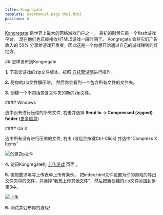 ```yaml
---
title: Kongregate
template: usermanual-page.tmpl.html
position: 6
---
```


[Kongregate][1] 是世界上最大的网络游戏门户之一。 最初的时候它是一个flash游戏平台， 现在他们也已经接收HTML5游戏一段时间了。 Kongregate 会将它们广告收入的 50% 分享给游戏开发者，因此这是一个你想开始通过自己的游戏赚钱的好地方。

## 怎样发布到Kongregate

**1.** 下载您游戏的zip文件版本。按照 [自托管说明][2]进行操作。

**2.** 将你的zip文件解压缩， 然后你会看到一个包含所有文件的文件夹。

**3.** 创建一个不包括包含文件夹的新的zip文件。

#### Windows

选中没有进行压缩的所有文件, 右击并选择 **Send to -> Compressed (zipped) folder** ([更多信息][3])

#### OS X

选中所有没有进行压缩的文件, 右击 (或组合按键Ctrl-Click) 并选中"Compress X Items"

![创建Zip文件][6]

**4.** 访问Kongregate的 [上传游戏][4] 页面 。

**5.** 按照要求填写上传表单上所有条例。 把index.html文件设置为你的游戏的导出文件夹中的文件，并选择“我想上传其他文件”，然后把新创建的zip文件添加到步骤3中。

![上传][5]

**6.** 测试并公布你的游戏!

[1]: http://kongregate.com
[2]: /user-manual/publishing/web/self-hosting/
[3]: http://windows.microsoft.com/en-gb/windows-10/zip-and-unzip-files#v1h=tab01
[4]: http://www.kongregate.com/games/new
[5]: /images/user-manual/publishing/web/upload.jpg
[6]: /images/user-manual/publishing/web/make-zip.jpg

